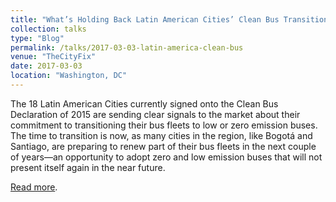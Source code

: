 ```yaml
---
title: "What’s Holding Back Latin American Cities’ Clean Bus Transition?"
collection: talks
type: "Blog"
permalink: /talks/2017-03-03-latin-america-clean-bus
venue: "TheCityFix"
date: 2017-03-03
location: "Washington, DC"
---
```

The 18 Latin American Cities currently signed onto the Clean Bus Declaration of 2015 are sending clear signals to the market about their commitment to transitioning their bus fleets to low or zero emission buses. The time to transition is now, as many cities in the region, like Bogotá and Santiago, are preparing to renew part of their bus fleets in the next couple of years—an opportunity to adopt zero and low emission buses that will not present itself again in the near future.

[Read more](https://thecityfix.com/blog/whats-holding-back-latin-american-cities-clean-bus-transition-sebastian-castellanos-anne-maassen/).
